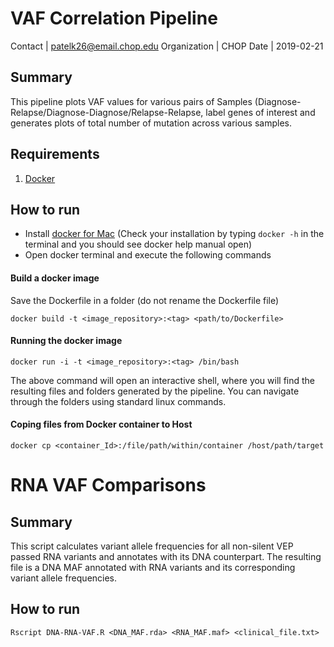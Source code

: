 # VAF Correlation Pipeline

Contact | patelk26@email.chop.edu
Organization | CHOP
Date | 2019-02-21


## Summary 
This pipeline plots VAF values for various pairs of Samples (Diagnose-Relapse/Diagnose-Diagnose/Relapse-Relapse, label genes of interest and generates plots of total number of mutation across various samples.

## Requirements
1. [Docker](https://www.docker.com/get-started)


## How to run
- Install [docker for Mac](https://hub.docker.com/editions/community/docker-ce-desktop-mac) (Check your installation by typing `docker -h` in the terminal and you should see docker help manual open)
- Open docker terminal and execute the following commands

#### Build a docker image
Save the Dockerfile in a folder (do not rename the Dockerfile file)

`docker build -t <image_repository>:<tag> <path/to/Dockerfile>`



#### Running the docker image
`docker run -i -t <image_repository>:<tag> /bin/bash`

The above command will open an interactive shell, where you will find the resulting files and folders generated by the pipeline. You can navigate through the folders using standard linux commands. 


#### Coping files from Docker container to Host
`docker cp <container_Id>:/file/path/within/container /host/path/target`


# RNA VAF Comparisons

## Summary
This script calculates variant allele frequencies for all non-silent VEP passed RNA variants and annotates with its DNA counterpart. The resulting file is a DNA MAF annotated with RNA variants and its corresponding variant allele frequencies.

## How to run
`Rscript DNA-RNA-VAF.R <DNA_MAF.rda> <RNA_MAF.maf> <clinical_file.txt>`
